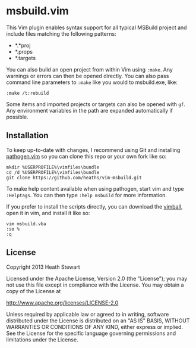 msbuild.vim
===========

This Vim plugin enables syntax support for all typical MSBuild project and include files matching the following patterns:

* \*.\*proj
* \*.props
* \*.targets

You can also build an open project from within Vim using `:make`. Any warnings or errors can then be opened directly. You can also pass command line parameters to `:make` like you would to msbuild.exe, like:

    :make /t:rebuild

Some items and imported projects or targets can also be opened with `gf`. Any environment variables in the path are expanded automatically if possible.

Installation
------------

To keep up-to-date with changes, I recommend using Git and installing [pathogen.vim](https://github.com/tpope/vim-pathogen) so you can clone this repo or your own fork like so:

    mkdir %USERPROFILE%\vimfiles\bundle
    cd /d %USERPROFILE%\vimfiles\bundle
    git clone https://github.com/heaths/vim-msbuild.git

To make help content available when using pathogen, start vim and type `:Helptags`. You can then type `:help msbuild` for more information.

If you prefer to install the scripts directly, you can download the [vimball](http://www.vim.org/scripts/script.php?script_id=4422), open it in vim, and install it like so:

    vim msbuild.vba
    :so %
    :q

License
-------

Copyright 2013 Heath Stewart

Licensed under the Apache License, Version 2.0 (the "License"); you may not use this file except in compliance with the License. You may obtain a copy of the License at

http://www.apache.org/licenses/LICENSE-2.0

Unless required by applicable law or agreed to in writing, software distributed under the License is distributed on an "AS IS" BASIS, WITHOUT WARRANTIES OR CONDITIONS OF ANY KIND, either express or implied. See the License for the specific language governing permissions and limitations under the License.
